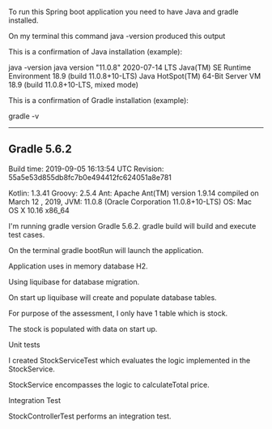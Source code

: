 To run this Spring boot application you need to have Java and gradle installed.

On my terminal this command java -version produced this output

This is a confirmation of Java installation (example):

java -version
java version "11.0.8" 2020-07-14 LTS
Java(TM) SE Runtime Environment 18.9 (build 11.0.8+10-LTS)
Java HotSpot(TM) 64-Bit Server VM 18.9 (build 11.0.8+10-LTS, mixed mode)

This is a confirmation of Gradle installation (example):

gradle -v

------------------------------------------------------------
Gradle 5.6.2
------------------------------------------------------------

Build time:   2019-09-05 16:13:54 UTC
Revision:     55a5e53d855db8fc7b0e494412fc624051a8e781

Kotlin:       1.3.41
Groovy:       2.5.4
Ant:          Apache Ant(TM) version 1.9.14 compiled on March 12 , 2019,
JVM:          11.0.8 (Oracle Corporation 11.0.8+10-LTS)
OS:           Mac OS X 10.16 x86_64

I'm running gradle version Gradle 5.6.2.
gradle build will build and execute test cases.

On the terminal gradle bootRun will launch the application.

Application uses in memory database H2.

Using liquibase for database migration.

On start up liquibase will create and populate database tables.

For purpose of the assessment, I only have 1 table which is stock.

The stock is populated with data on start up.

Unit tests

I created StockServiceTest which evaluates the logic implemented in the StockService.

StockService encompasses the logic to calculateTotal price.

Integration Test

StockControllerTest performs an integration test.
